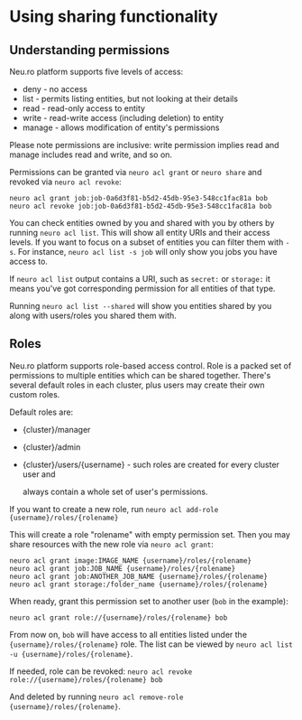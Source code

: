# Using sharing functionality

## Understanding permissions

Neu.ro platform supports five levels of access:

* deny - no access
* list - permits listing entities, but not looking at their details
* read - read-only access to entity
* write - read-write access \(including deletion\) to entity
* manage - allows modification of entity's permissions

Please note permissions are inclusive: write permission implies read and manage includes read and write, and so on.

Permissions can be granted via `neuro acl grant` or `neuro share` and revoked via `neuro acl revoke`:

```text
neuro acl grant job:job-0a6d3f81-b5d2-45db-95e3-548cc1fac81a bob
neuro acl revoke job:job-0a6d3f81-b5d2-45db-95e3-548cc1fac81a bob
```

You can check entities owned by you and shared with you by others by running `neuro acl list`. This will show all entity URIs and their access levels. If you want to focus on a subset of entities you can filter them with `-s`. For instance, `neuro acl list -s job` will only show you jobs you have access to.

If `neuro acl list` output contains a URI, such as `secret:` or `storage:` it means you've got corresponding permission for all entities of that type.

Running `neuro acl list --shared` will show you entities shared by you along with users/roles you shared them with.

## Roles

Neu.ro platform supports role-based access control. Role is a packed set of permissions to multiple entities which can be shared together. There's several default roles in each cluster, plus users may create their own custom roles.

Default roles are:

* {cluster}/manager
* {cluster}/admin
* {cluster}/users/{username} - such roles are created for every cluster user and

    always contain a whole set of user's permissions.

If you want to create a new role, run `neuro acl add-role {username}/roles/{rolename}`

This will create a role "rolename" with empty permission set. Then you may share resources with the new role via `neuro acl grant`:

```text
neuro acl grant image:IMAGE_NAME {username}/roles/{rolename}
neuro acl grant job:JOB_NAME {username}/roles/{rolename}
neuro acl grant job:ANOTHER_JOB_NAME {username}/roles/{rolename}
neuro acl grant storage:/folder_name {username}/roles/{rolename}
```

When ready, grant this permission set to another user \(`bob` in the example\):

```text
neuro acl grant role://{username}/roles/{rolename} bob
```

From now on, `bob` will have access to all entities listed under the `{username}/roles/{rolename}` role. The list can be viewed by `neuro acl list -u {username}/roles/{rolename}`.

If needed, role can be revoked: `neuro acl revoke role://{username}/roles/{rolename} bob`

And deleted by running `neuro acl remove-role {username}/roles/{rolename}`.

